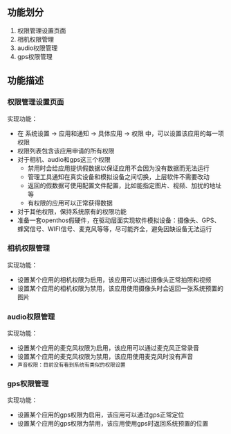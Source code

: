 ## 功能划分
1. 权限管理设置页面
2. 相机权限管理
3. audio权限管理
4. gps权限管理

## 功能描述
### 权限管理设置页面
实现功能：
- 在 系统设置 -> 应用和通知 -> 具体应用 -> 权限 中，可以设置该应用的每一项权限
- 权限列表包含该应用申请的所有权限
- 对于相机、audio和gps这三个权限
   - 禁用时会给应用提供假数据以保证应用不会因为没有数据而无法运行
   - 管理工具通知在真实设备和模拟设备之间切换，上层软件不需要改动
   - 返回的假数据可使用配置文件配置，比如能指定图片、视频、加扰的地址等
   - 有权限的应用可以正常获得数据
- 对于其他权限，保持系统原有的权限功能
- 准备一套openthos假硬件，在驱动层面实现软件模拟设备：摄像头、GPS、蜂窝信号、WIFI信号、麦克风等等，尽可能齐全，避免因缺设备无法运行

### 相机权限管理
实现功能：
- 设置某个应用的相机权限为启用，该应用可以通过摄像头正常拍照和视频
- 设置某个应用的相机权限为禁用，该应用使用摄像头时会返回一张系统预置的图片

### audio权限管理
实现功能：

- 设置某个应用的麦克风权限为启用，该应用可以通过麦克风正常录音
- 设置某个应用的麦克风权限为禁用，该应用使用麦克风时没有声音
- `声音权限：目前没有看到系统有类似的权限设置`

### gps权限管理
实现功能：

- 设置某个应用的gps权限为启用，该应用可以通过gps正常定位
- 设置某个应用的gps权限为禁用，该应用使用gps时返回系统预置的位置

